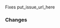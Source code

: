 [//]: # (Put Issue # or URL here, if applicable. This will automatically close the issue if your PR is merged in)
Fixes put_issue_url_here

### Changes
[//]: # (Describe the changes that were made in detail here. Include pictures if necessary)

